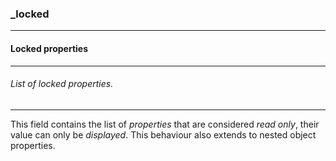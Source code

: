 ### _locked

------

#### Locked properties

------

###### List of locked properties.

------

This field contains the list of *properties* that are considered *read only*, their value can only be *displayed*. This behaviour also extends to nested object properties.